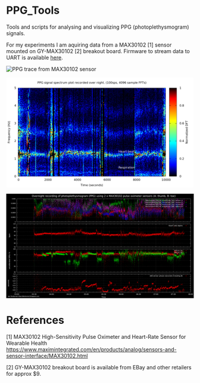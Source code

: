 # PPG_Tools

Tools and scripts for analysing and visualizing PPG (photoplethysmogram) signals. 

For my experiments I am aquiring data from a MAX30102 [1] sensor mounted on GY-MAX30102 [2] breakout board. Firmware to stream data to UART is available [here](https://github.com/jdesbonnet/LPC824_MAX30102).


![PPG trace from MAX30102 sensor](https://raw.githubusercontent.com/jdesbonnet/LPC824_MAX30102/master/doc/run1.png)

![PPG spectrum](./doc/ppg_spectrum.png)

![Overnight recording of PPG](./doc/sleep.png)


# References

[1] MAX30102 High-Sensitivity Pulse Oximeter and Heart-Rate Sensor for Wearable Health
https://www.maximintegrated.com/en/products/analog/sensors-and-sensor-interface/MAX30102.html

[2] GY-MAX30102 breakout board is available from EBay and other retailers for approx $9.

